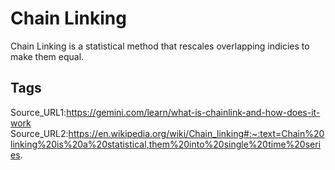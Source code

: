 # Chain Linking
Chain Linking is a statistical method that rescales overlapping indicies to make them equal.
## Tags
Source_URL1:https://gemini.com/learn/what-is-chainlink-and-how-does-it-work
Source_URL2:https://en.wikipedia.org/wiki/Chain_linking#:~:text=Chain%20linking%20is%20a%20statistical,them%20into%20single%20time%20series.
